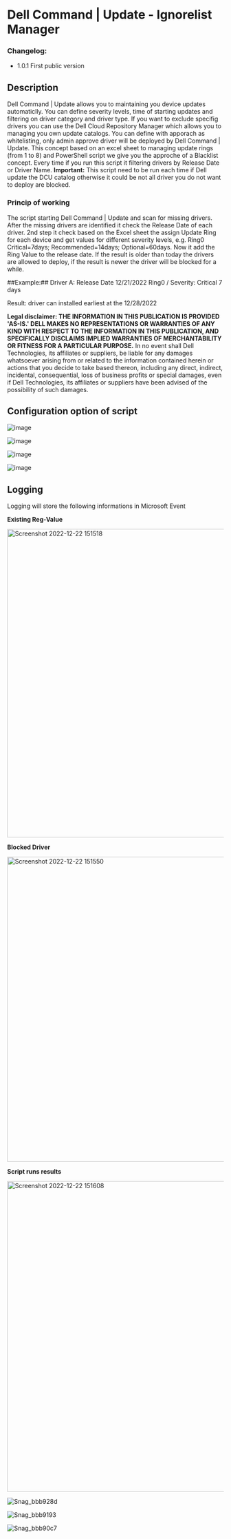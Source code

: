 # Dell Command | Update - Ignorelist Manager

### Changelog:
- 1.0.1  First public version

## Description
Dell Command | Update allows you to maintaining you device updates automaticlly. You can define severity levels, time of starting updates and filtering on driver category and driver type.
If you want to exclude specifig drivers you can use the Dell Cloud Repository Manager which allows you to managing you own update catalogs. You can define with apporach as whitelisting, only admin approve driver will be deployed by Dell Command | Update.
This concept based on an excel sheet to managing update rings (from 1 to 8) and PowerShell script we give you the approche of a Blacklist concept. Every time if you run this script it filtering drivers by Release Date or Driver Name.
**Important:** This script need to be run each time if Dell update the DCU catalog otherwise it could be not all driver you do not want to deploy are blocked.

### Princip of working
The script starting Dell Command | Update and scan for missing drivers. After the missing drivers are identified it check the Release Date of each driver. 2nd step it check based on the Excel sheet the assign Update Ring for each device and get values for different severity levels, e.g. Ring0 Critical=7days; Recommended=14days; Optional=60days.
Now it add the Ring Value to the release date. If the result is older than today the drivers are allowed to deploy, if the result is newer the driver will be blocked for a while.

##Example:##
Driver A: Release Date 12/21/2022
Ring0 / Severity: Critical 7 days

Result: driver can installed earliest at the 12/28/2022

**Legal disclaimer: THE INFORMATION IN THIS PUBLICATION IS PROVIDED 'AS-IS.' DELL MAKES NO REPRESENTATIONS OR WARRANTIES OF ANY KIND WITH RESPECT TO THE INFORMATION IN THIS PUBLICATION, AND SPECIFICALLY DISCLAIMS IMPLIED WARRANTIES OF MERCHANTABILITY OR FITNESS FOR A PARTICULAR PURPOSE.** In no event shall Dell Technologies, its affiliates or suppliers, be liable for any damages whatsoever arising from or related to the information contained herein or actions that you decide to take based thereon, including any direct, indirect, incidental, consequential, loss of business profits or special damages, even if Dell Technologies, its affiliates or suppliers have been advised of the possibility of such damages. 

## Configuration option of script

![image](https://user-images.githubusercontent.com/99394991/209308682-49cd61c4-d91d-4718-a4da-71efd3a920ef.png)

![image](https://user-images.githubusercontent.com/99394991/209308935-d82b2876-ee4b-4d8f-89e5-168274f2e5d1.png)


![image](https://user-images.githubusercontent.com/99394991/209308621-c661aa19-dcf8-4771-a2f9-963f1c7acde6.png)

![image](https://user-images.githubusercontent.com/99394991/209309693-f8ac9d34-3677-4d26-90e7-c071797c68a8.png)


## Logging

Logging will store the following informations in Microsoft Event

**Existing Reg-Value**

<img width="716" alt="Screenshot 2022-12-22 151518" src="https://user-images.githubusercontent.com/99394991/209154057-5a4492ee-7282-4f77-88e1-4134ef094980.png">

**Blocked Driver**

<img width="708" alt="Screenshot 2022-12-22 151550" src="https://user-images.githubusercontent.com/99394991/209154066-4e167fa6-5d0d-41ce-8ec5-01531338d35f.png">

**Script runs results**

<img width="721" alt="Screenshot 2022-12-22 151608" src="https://user-images.githubusercontent.com/99394991/209154072-9f18707d-3c6e-40bd-92d9-4eb62e784cab.png">

![Snag_bbb928d](https://user-images.githubusercontent.com/99394991/209169501-37c2838f-0234-4f51-8f17-b8fa938fc732.png)


![Snag_bbb9193](https://user-images.githubusercontent.com/99394991/209169561-4347759d-e476-46e4-b687-f024dd4d749f.png)


![Snag_bbb90c7](https://user-images.githubusercontent.com/99394991/209169591-5c20cc9f-e86e-4e2d-9a32-e412341b31dd.png)

